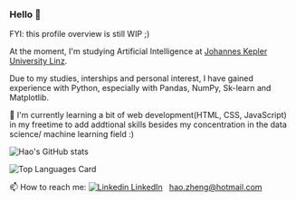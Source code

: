 ### Hello 👋 

FYI: this profile overview is still WIP  ;)

<!--
**hao-codes/hao-codes** is a ✨ _special_ ✨ repository because its `README.md` (this file) appears on your GitHub profile.

Here are some ideas to get you started:

- 🔭 I’m currently working on ...
- 🌱 I’m currently learning ...
- 👯 I’m looking to collaborate on ...
- 🤔 I’m looking for help with ...
- 💬 Ask me about ...
- 📫 How to reach me: ...
- 😄 Pronouns: ...
- ⚡ Fun fact: ...
-->

At the moment, I'm studying Artificial Intelligence at <a href="https://www.jku.at/en">Johannes Kepler University Linz</a>.

Due to my studies, interships and personal interest, I have gained experience with Python, especially with Pandas, NumPy, Sk-learn and Matplotlib.

🌱 I'm currently learning a bit of web development(HTML, CSS, JavaScript) in my freetime to add addtional skills besides my concentration in the data science/ machine learning field :)

![Hao's GitHub stats](https://github-readme-stats.vercel.app/api?username=hao-codes&title_color=#BFD7ED&text_color=#60A3D9)

![Top Languages Card](https://github-readme-stats.vercel.app/api/top-langs/?username=hao-codes&layout=compact)

📫 How to reach me: 
[![Linkedin](https://i.stack.imgur.com/gVE0j.png) LinkedIn](https://www.linkedin.com/in/hao-zh/)
&nbsp;
hao.zheng@hotmail.com
<!-- [![GitHub](https://i.stack.imgur.com/tskMh.png) GitHub](https://github.com/) -->
